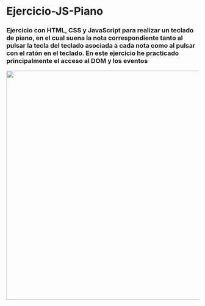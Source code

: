 # Ejercicio-JS-Piano

### Ejercicio con HTML, CSS y JavaScript para realizar un teclado de piano, en el cual suena la nota correspondiente tanto al pulsar la tecla del teclado asociada a cada nota como al pulsar con el ratón en el teclado. En este ejercicio he practicado principalmente el acceso al DOM y los eventos


<p align="center">
 
 <img src="https://github.com/DanielDW23/Ejercicio-JS-Piano/assets/126791645/862d0b43-7799-4c3f-86c7-55b677c38b83" width="600" />
  

</p>
